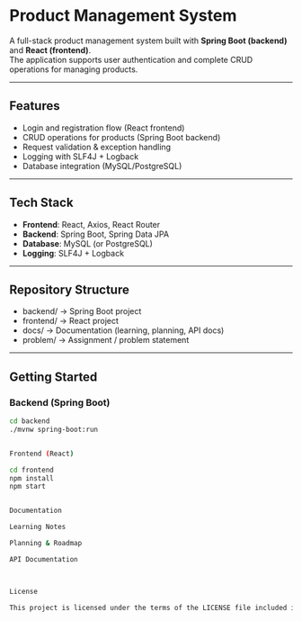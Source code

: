
# Product Management System

A full-stack product management system built with **Spring Boot (backend)** and **React (frontend)**.  
The application supports user authentication and complete CRUD operations for managing products.  

---

## Features
- Login and registration flow (React frontend)
- CRUD operations for products (Spring Boot backend)
- Request validation & exception handling
- Logging with SLF4J + Logback
- Database integration (MySQL/PostgreSQL)

---

## Tech Stack
- **Frontend**: React, Axios, React Router
- **Backend**: Spring Boot, Spring Data JPA
- **Database**: MySQL (or PostgreSQL)
- **Logging**: SLF4J + Logback

---

## Repository Structure
- backend/ → Spring Boot project
- frontend/ → React project
- docs/ → Documentation (learning, planning, API docs)
- problem/ → Assignment / problem statement



---

## Getting Started

### Backend (Spring Boot)
```bash
cd backend
./mvnw spring-boot:run


Frontend (React)

cd frontend
npm install
npm start


Documentation

Learning Notes

Planning & Roadmap

API Documentation



License

This project is licensed under the terms of the LICENSE file included in the repo.







